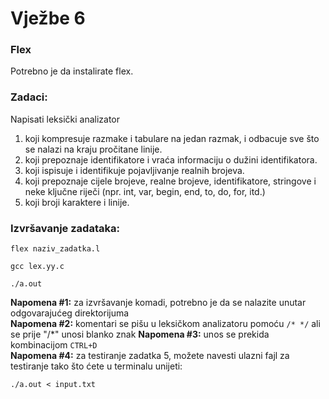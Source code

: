 # Vježbe 6 
### **Flex**

Potrebno je da instalirate flex.

### **Zadaci:**
Napisati leksički analizator
1. koji kompresuje razmake i tabulare na jedan razmak, i odbacuje sve što se nalazi na kraju pročitane linije.
2. koji prepoznaje identifikatore i vraća informaciju o dužini identifikatora.
3. koji ispisuje i identifikuje pojavljivanje realnih brojeva.
4. koji prepoznaje cijele brojeve, realne brojeve, identifikatore, stringove i neke ključne riječi (npr. int, var, begin, end, to, do, for, itd.)
5. koji broji karaktere i linije.
   
### Izvršavanje zadataka:

```
flex naziv_zadatka.l

gcc lex.yy.c

./a.out
```

**Napomena #1:** za izvršavanje komadi, potrebno je da se nalazite unutar odgovarajućeg direktorijuma  
**Napomena #2:** komentari se pišu u leksičkom analizatoru pomoću `/* */` ali se prije "/*" unosi blanko znak
**Napomena #3:** unos se prekida kombinacijom `CTRL+D`  
**Napomena #4:** za testiranje zadatka 5, možete navesti ulazni fajl za testiranje tako što ćete u terminalu unijeti:
```
./a.out < input.txt
```

